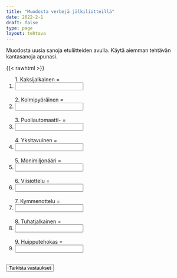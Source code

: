 ```yaml
---
title: "Muodosta verbejä jälkiliitteillä"
date: 2022-2-1
draft: false
type: page
layout: tehtava
---
```


Muodosta uusia sanoja etuliitteiden avulla. Käytä aiemman tehtävän kantasanoja apunasi. 

{{< rawhtml >}}
<div class="tehtava">
<form autocomplete="off">
  <ol>
  
<section>
1. Kaksijalkainen = &nbsp;<li><input id="q1" type="text"/><span></span></li>&nbsp;
</section>
<section>
2. Kolmipyöräinen = &nbsp;<li><input id="q2" type="text"/><span></span></li>&nbsp;
</section>
<section>
3. Puoliautomaatti- = &nbsp;<li><input id="q3" type="text"/><span></span></li>&nbsp;
</section>
<section>
4. Yksitavuinen = &nbsp;<li><input id="q4" type="text"/><span></span></li>&nbsp;
</section>
<section>
5. Monimiljonääri = &nbsp;<li><input id="q5" type="text"/><span></span></li>&nbsp;
</section>
<section>
6. Viisiottelu = &nbsp;<li><input id="q6" type="text"/><span></span></li>&nbsp;
</section>
<section>
7. Kymmenottelu = &nbsp;<li><input id="q7" type="text"/><span></span></li>&nbsp;
</section>
<section>
8. Tuhatjalkainen =  &nbsp;<li><input id="q8" type="text"/><span></span></li>&nbsp;
</section>
<section>
9. Huipputehokas = &nbsp;<li><input id="q9" type="text"/><span></span></li>&nbsp;
</section>
<section>
</ol>
  
 <link rel="stylesheet" type="text/css" href="/css/kirjoita1.css"/>

<div id="buttonWrapper">
   <input type="submit" id="submit" value="Tarkista vastaukset" />
   </div>
</form>

</div>


<script>
var answers = {
  "q1": ["biped", "bipedal"],
  "q2": ["tricycle"],
  "q3": ["semiautomatic"],
  "q4": ["monosyllabic"],
  "q5": ["multimillionaire"],
  "q6": ["pentathlon"],
  "q7": ["decathlon"],
  "q8": ["millipede"],
  "q9": ["ultra-efficient", "ultraefficient"],
};

function markAnswers() {
  $("input[type='text']").each(function() {
    console.log($.inArray(this.value, answers[this.id]));
    if ($.inArray(this.value.toLowerCase().trim(), answers[this.id]) === -1) {
      $(this).parent()[0].setAttribute("class", "vaarin");
    } else {
      $(this).parent()[0].setAttribute("class", "oikein");
    }
  })
}

$("form").on("submit", function(e) {
  e.preventDefault();
  markAnswers();
});

const input = document.querySelector('.tehtava input');
const span = document.querySelector('.tehtava span');

document.querySelectorAll("input").forEach(elem => elem.addEventListener('input', function (event) {
    span.innerHTML = this.value.replace(/\s/g, '&nbsp;');
    this.style.width = span.offsetWidth + 'px';
}));

</script>
</rawhtml>